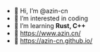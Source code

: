 - 👋 Hi, I’m @azin-cn
- 👀 I’m interested in coding
- 🌱 I’m learning **Rust, C++**
- 🔗 https://www.azin.cn/
- 🔗 https://azin-cn.github.io/

<!---
azin-cn/azin-cn is a ✨ special ✨ repository because its `README.md` (this file) appears on your GitHub profile.
You can click the Preview link to take a look at your changes.
--->

